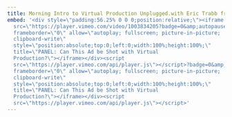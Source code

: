 ```yaml
---
title: Morning Intro to Virtual Production Unplugged.with Eric Trabb from NAB
embed: '<div style=\"padding:56.25% 0 0 0;position:relative;\"><iframe
  src=\"https://player.vimeo.com/video/1003834205?badge=0&amp;autopause=0&amp;player_id=0&amp;app_id=58479\"
  frameborder=\"0\" allow=\"autoplay; fullscreen; picture-in-picture;
  clipboard-write\"
  style=\"position:absolute;top:0;left:0;width:100%;height:100%;\"
  title=\"PANEL: Can This Ad be Shot with Virtual
  Production?\"></iframe></div><script
  src=\"https://player.vimeo.com/api/player.js\"></script>?badge=0&amp;autopause=0&amp;player_id=0&amp;app_id=58479\"
  frameborder=\"0\" allow=\"autoplay; fullscreen; picture-in-picture;
  clipboard-write\"
  style=\"position:absolute;top:0;left:0;width:100%;height:100%;\"
  title=\"PANEL: Can This Ad be Shot with Virtual
  Production?\"></iframe></div><script
  src=\"https://player.vimeo.com/api/player.js\"></script>'
---
```

